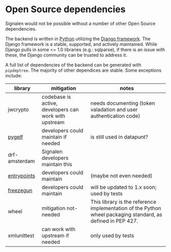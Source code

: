 # Open Source dependencies

Signalen would not be possible without a number of other Open Source dependencies.

The backend is written in [Python](https://www.python.org/) utilizing the [Django framework](https://www.djangoproject.com/).
The Django framework is a stable, supported, and actively maintained.
While Django pulls in some <= 1.0 libraries (e.g.: sqlparse),
if there is an issue with these, the Django community can be trusted to address it.

A full list of dependencies of the backend can be generated with `pipdeptree`.
The majority of other dependices are stable.
Some exceptions include:

| library | mitigation | notes |
|---------|------------|-------|
| jwcrypto | codebase is active, developers can work with upstream |needs documenting (token valadation and user authentication code)|
| [pygelf](https://pypi.org/project/pygelf/) | developers could maintain if needed | is still used in datapunt? |
| drf-amsterdam | Signalen developers maintain this | |
| [entrypoints](https://pypi.org/project/entrypoints/) | developers could maintain |(maybe not even needed) |
| [freezegun](https://pypi.org/project/freezegun/) | developers could maintain | will be updated to 1.x soon; used by tests |
| wheel | mitigation not-needed | This library is the reference implementation of the Python wheel packaging standard, as defined in PEP 427.
| xmlunittest | can work with upstream if needed | only used by tests |

